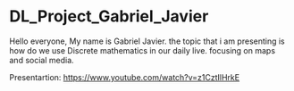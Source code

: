 # DL_Project_Gabriel_Javier
Hello everyone, My name is Gabriel Javier. the topic that i am presenting is how do we use Discrete mathematics in our daily live. focusing on maps and social media.


Presentartion:
https://www.youtube.com/watch?v=z1CztIlHrkE
